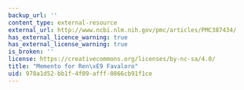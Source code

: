 ```yaml
---
backup_url: ''
content_type: external-resource
external_url: http://www.ncbi.nlm.nih.gov/pmc/articles/PMC387434/
has_external_licence_warning: true
has_external_license_warning: true
is_broken: ''
license: https://creativecommons.org/licenses/by-nc-sa/4.0/
title: "Memento for Ren\xE9 Favaloro"
uid: 978a1d52-bb1f-4f09-afff-0866cb91f1ce
---
```


